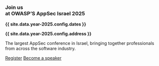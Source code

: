 <div class="join-us">
<div class="join-us__left-col" markdown="1">

### Join us<br>at OWASP’S AppSec Israel 2025

</div>
<div class="join-us__right-col" markdown="1">

**{{ site.data.year-2025.config.dates }}**

**{{ site.data.year-2025.config.address }}**

The largest AppSec conference in Israel, bringing together professionals from across the software industry.

<div class="join-us__buttons">
    <a href="https://appsecil2025.forms-wizard.biz/" class="button button_type_main">Register</a>
    <a href="./CFP" class="button button_type_inverse">Become a speaker</a>
</div>

</div>
</div>